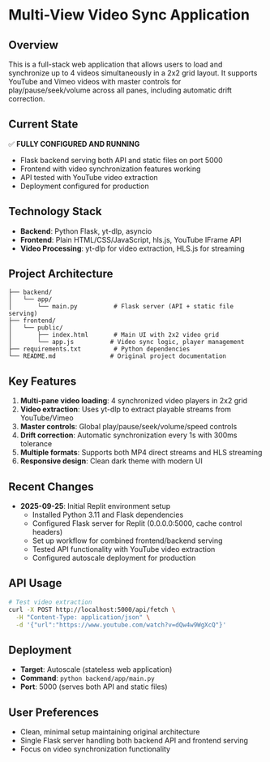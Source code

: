 # Multi-View Video Sync Application

## Overview
This is a full-stack web application that allows users to load and synchronize up to 4 videos simultaneously in a 2x2 grid layout. It supports YouTube and Vimeo videos with master controls for play/pause/seek/volume across all panes, including automatic drift correction.

## Current State
✅ **FULLY CONFIGURED AND RUNNING**
- Flask backend serving both API and static files on port 5000
- Frontend with video synchronization features working
- API tested with YouTube video extraction
- Deployment configured for production

## Technology Stack
- **Backend**: Python Flask, yt-dlp, asyncio
- **Frontend**: Plain HTML/CSS/JavaScript, hls.js, YouTube IFrame API
- **Video Processing**: yt-dlp for video extraction, HLS.js for streaming

## Project Architecture
```
├── backend/
│   └── app/
│       └── main.py          # Flask server (API + static file serving)
├── frontend/
│   └── public/
│       ├── index.html       # Main UI with 2x2 video grid
│       └── app.js          # Video sync logic, player management
├── requirements.txt         # Python dependencies
└── README.md               # Original project documentation
```

## Key Features
1. **Multi-pane video loading**: 4 synchronized video players in 2x2 grid
2. **Video extraction**: Uses yt-dlp to extract playable streams from YouTube/Vimeo
3. **Master controls**: Global play/pause/seek/volume/speed controls
4. **Drift correction**: Automatic synchronization every 1s with 300ms tolerance
5. **Multiple formats**: Supports both MP4 direct streams and HLS streaming
6. **Responsive design**: Clean dark theme with modern UI

## Recent Changes
- **2025-09-25**: Initial Replit environment setup
  - Installed Python 3.11 and Flask dependencies
  - Configured Flask server for Replit (0.0.0.0:5000, cache control headers)
  - Set up workflow for combined frontend/backend serving
  - Tested API functionality with YouTube video extraction
  - Configured autoscale deployment for production

## API Usage
```bash
# Test video extraction
curl -X POST http://localhost:5000/api/fetch \
  -H "Content-Type: application/json" \
  -d '{"url":"https://www.youtube.com/watch?v=dQw4w9WgXcQ"}'
```

## Deployment
- **Target**: Autoscale (stateless web application)
- **Command**: `python backend/app/main.py`
- **Port**: 5000 (serves both API and static files)

## User Preferences
- Clean, minimal setup maintaining original architecture
- Single Flask server handling both backend API and frontend serving
- Focus on video synchronization functionality